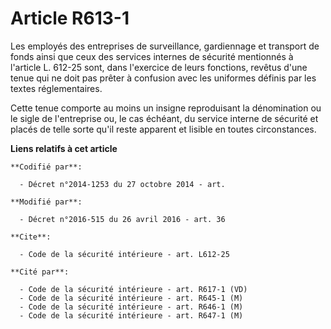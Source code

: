 # Article R613-1

Les employés des entreprises de surveillance, gardiennage et transport de fonds ainsi que ceux des services internes de
sécurité mentionnés à l'article L. 612-25 sont, dans l'exercice de leurs fonctions, revêtus d'une tenue qui ne doit pas
prêter à confusion avec les uniformes définis par les textes réglementaires. 

Cette tenue comporte au moins un insigne reproduisant la dénomination ou le sigle de l'entreprise ou, le cas échéant, du
service interne de sécurité et placés de telle sorte qu'il reste apparent et lisible  en toutes circonstances.

**Liens relatifs à cet article**

	**Codifié par**:

	  - Décret n°2014-1253 du 27 octobre 2014 - art.

	**Modifié par**:

	  - Décret n°2016-515 du 26 avril 2016 - art. 36

	**Cite**:

	  - Code de la sécurité intérieure - art. L612-25

	**Cité par**:

	  - Code de la sécurité intérieure - art. R617-1 (VD)
	  - Code de la sécurité intérieure - art. R645-1 (M)
	  - Code de la sécurité intérieure - art. R646-1 (M)
	  - Code de la sécurité intérieure - art. R647-1 (M)
